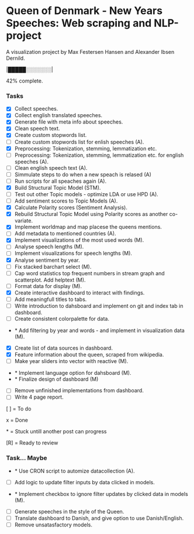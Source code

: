 # Queen of Denmark - New Years Speeches: Web scraping and NLP-project

A visualization project by Max Festersen Hansen and Alexander Ibsen Dernild.

|█████░░░░░░░|

42% complete.

### Tasks

- [x] Collect speeches.
- [x] Collect english translated speeches.
- [x] Generate file with meta info about speeches.
- [x] Clean speech text.
- [x] Create custom stopwords list.
- [ ] Create custom stopwords list for enlish speeches (A).
- [x] Preprocessing: Tokenization, stemming, lemmatization etc.
- [ ] Preprocessing: Tokenization, stemming, lemmatization etc. for english speeches (A).
- [ ] Clean english speech text (A).
- [ ] Simmulate steps to do when a new speach is relased (A)
- [ ] Run scripts for all speaches again (A).
- [x] Build Structural Topic Model (STM).
- [ ] Test out other Topic models - optimize LDA or use HPD (A).
- [ ] Add sentiment scores to Topic Models (A).
- [x] Calculate Polarity scores (Sentiment Analysis).
- [x] Rebuild Structural Topic Model using Polarity scores as another co-variate.
- [x] Implement worldmap and map placese the queens mentions.
- [ ] Add metadata to mentioned countries (A).
- [x] Implement visualizations of the most used words (M).
- [ ] Analyse speech lengths (M).
- [ ] Implement visualizations for speech lengths (M).
- [x] Analyse sentiment by year.
- [ ] Fix stacked barchart select (M).
- [ ] Cap word statistics top frequent numbers in stream graph and scatterplot. Add helptext (M).
- [ ] Format data for display (M).
- [x] Create interactive dashboard to interact with findings.
- [ ] Add meaningfull titles to tabs.
- [ ] Write introduction to dahsboard and implement on git and index tab in dashboard.
- [ ] Create consistent colorpalette for data.
- \* Add filtering by year and words - and implement in visualization data (M).
- [x] Create list of data sources in dashboard.
- [x] Feature information about the queen, scraped from wikipedia.
- [ ] Make year sliders into vector with reactive (M).
- \* Implement language option for dahsboard (M).
- \* Finalize design of dashboard (M)
- [ ] Remove unfinished implementations from dashboard.
- [ ] Write 4 page report.

[ ] = To do

x = Done

\* = Stuck untill another post can progress

[R] = Ready to review

### Task... Maybe
- \* Use CRON script to automize datacollection (A).
- [ ] Add logic to update filter inputs by data clicked in models.
- \* Implement checkbox to ignore filter updates by clicked data in models (M).
- [ ] Generate speeches in the style of the Queen.
- [ ] Translate dashboard to Danish, and give option to use Danish/English.
- [ ] Remove unsatasfactory models.
